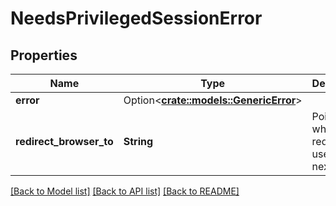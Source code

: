 # NeedsPrivilegedSessionError

## Properties

Name | Type | Description | Notes
------------ | ------------- | ------------- | -------------
**error** | Option<[**crate::models::GenericError**](genericError.md)> |  | [optional]
**redirect_browser_to** | **String** | Points to where to redirect the user to next. | 

[[Back to Model list]](../README.md#documentation-for-models) [[Back to API list]](../README.md#documentation-for-api-endpoints) [[Back to README]](../README.md)


